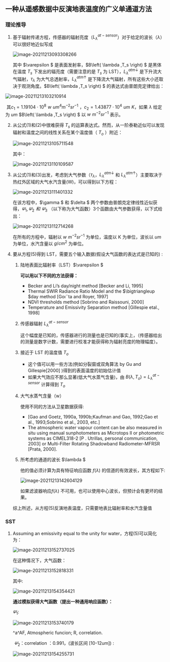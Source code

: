## 一种从遥感数据中反演地表温度的广义单通道方法

### 理论推导

1. 基于辐射传递方程，传感器的辐射亮度（$L_{\lambda}^{at-sensor}$）对于给定的波长（$\lambda$）可以很好地近似写成

   ![image-20211213093308266](https://gitee.com/humble_ao/Image/raw/master/image-20211213093308266.png)

   其中 $\varepsilon $ 是表面发射率，$B\left( \lambda ,T_s \right) $ 是黑体在温度 $T_s$ 下发出的辐亮度（需要注意的是 $T_s$ 为 LST），$L_{\lambda}^{atm\downarrow}$ 是下升流大气辐射，$\tau _{\lambda}$ 为大气总透射率，$L_{\lambda}^{atm\uparrow}$ 是下降流大气辐射，所有这些大小还取决于观测角度。$B\left( \lambda ,T_s \right) $ 的表达式由普朗克定律给出：

![image-20211213103210914](https://gitee.com/humble_ao/Image/raw/master/image-20211213103210914.png)

​	其$c_1=1.19104\cdot 10^8\,\,w\,\,um^4m^{-2}sr^{-1}\,\,$，$c_2=1.43877\cdot 10^4\,\,um\,\,K$，如果 $\lambda$ 给定为 $um$ 	$B\left( \lambda ,T_s \right) $ 以  $w\,\,m^{-2}sr^{-1}$ 表示。

2. 从公式(1)和(2)中很难获得 $T_s$ 的运算表达式。然而，从一阶泰勒近似可以发现辐射和温度之间的线性关系在某个温度值（ $T_o$ ）附近：

   ![image-20211213105711548](https://gitee.com/humble_ao/Image/raw/master/image-20211213105711548.png)

   其中：

   ![image-20211213110109587](https://gitee.com/humble_ao/Image/raw/master/image-20211213110109587.png)

3. 从公式(1)和(3)出发，考虑到大气参数（$\tau _{\lambda}$，$L_{\lambda}^{atm\downarrow}$ 和 $L_{\lambda}^{atm\uparrow}$）主要取决于热红外区域的大气水汽含量(W)，可以得到以下方程：

   ![image-20211213111401332](https://gitee.com/humble_ao/Image/raw/master/image-20211213111401332.png)

   在该方程中，$\gamma $ 和 $\delta $ 两个参数由普朗克定律线性近似获得，$\varPsi _1, \varPsi _2\,\,和\,\,\varPsi _3$ （以下称为大气函数）3个函数由大气参数获得，以下式给出：

   ![image-20211213112714268](https://gitee.com/humble_ao/Image/raw/master/image-20211213112714268.png)

   在所有的方程中，辐射以 $w\,\,m^{-2}sr^{-1}$ 为单位，温度以 K 为单位，波长以 $um$ 为单位，水汽含量以 $g/cm^2$ 为单位。

4. 要从方程(5)得到  LST，需要五个输入数据(假设大气函数的表达式是已知的) :

   1. 陆地表面比辐射率（LST）$\varepsilon $  

      **可以用以下不同的方法获得：**

      -  Becker and Li’s day/night method [Becker and Li, 1995]
      - Thermal SWIR Radiance Ratio Model and the $\bigtriangleup $day method [Goı¨ta and Royer, 1997]
      - NDVI thresholds method [Sobrino and Raissouni, 2000]
      - Temperature and Emissivity Separation method [Gillespie etal., 1998]

   2. 传感器辐射 $L_{\lambda}^{at-sensor}$

      这个幅度是已知的，传感器进行的测量也是已知的(事实上，（传感器给出的测量是数字计数，需要进行校准才能获得称为辐射亮度的物理幅度）。

   3. 接近于 LST 的温度值 $T_o$ 

      - 这个值可以用一些方法(例如分裂窗或双角算法 by Gu and Gillespie[2000] )得到的表面温度的初始估计值
      - 如果大气效应不那么显著(低大气水蒸气含量)，由 $B\left( \lambda ,T_o \right) =L_{\lambda}^{at-sensor}$ 计算得到 $T_o$

   4. 大气水蒸气含量（w）

      使用不同的方法从卫星数据获得:

      -  [Gao and Goetz, 1990a, 1990b;Kaufman and Gao, 1992;Gao et al., 1993;Sobrino et al., 2003, etc.]
      -  The atmospheric water vapour content can be also measured in situ using manual
        sunphotometers as Microtops II or photometric systems as CIMEL318-2 [P . Utrillas, personal communication, 2003] or Multi-Filter Rotating Shadowband Radiometer-MFRSR [Prata, 2000].

   5. 所考虑的通道的波长 $\lambda $

      他的值必须计算为具有特征响应函数 $f(\lambda )$ 的信道的有效波长，其方程如下:

      ![image-20211213142604129](https://gitee.com/humble_ao/Image/raw/master/image-20211213142604129.png)

      如果滤波器响应$f(\lambda )$ 不可用，也可以使用中心波长，但预计会有更坏的结果。

   综上所述，从方程(5)反演地表温度，只需要地表比辐射率和水汽含量值

### SST

1. Assuming an emissivity equal to the unity for water，方程(5)可以简化为：

   ![image-20211213152737025](https://gitee.com/humble_ao/Image/raw/master/image-20211213152737025.png)

   在这种情况下，大气函数：

   ![image-20211213152818331](https://gitee.com/humble_ao/Image/raw/master/image-20211213152818331.png)

   其中:

   ![image-20211213154354421](https://gitee.com/humble_ao/Image/raw/master/image-20211213154354421.png)

   **通过模拟获得大气函数（提出一种通用响应函数）：**

    $\varPsi _1$:

   ![image-20211213153740179](https://gitee.com/humble_ao/Image/raw/master/image-20211213153740179.png)

   ^a^AF, Atmospheric funcion; R, correlation.

   $\,\,\varPsi _2$：correlation ：0.991，(波长区间 [10-12um]) :

   ![image-20211213154255731](https://gitee.com/humble_ao/Image/raw/master/image-20211213154255731.png)

